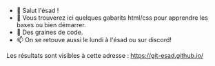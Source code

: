 - 👋 Salut l'ésad !
- 👀 Vous trouverez ici quelques gabarits html/css pour apprendre les bases ou bien démarrer.
- 🌱 Des graines de code. 
- 📫 On se retouve aussi le lundi à l'ésad ou sur discord!

Les résultats sont visibles à cette adresse : 
https://git-esad.github.io/

<!---
no comment
--->
